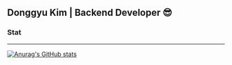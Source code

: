 ## Donggyu Kim | Backend Developer 😎

### Stat
---
[![Anurag's GitHub stats](https://github-readme-stats.vercel.app/api?username=ehdrb92)](https://github.com/ehdrb92/github-readme-stats)
